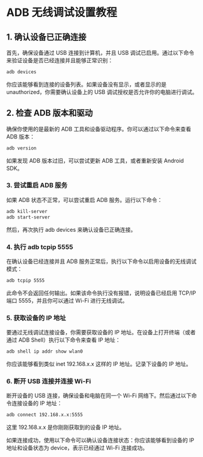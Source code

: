 # ADB 无线调试设置教程

## 1. 确认设备已正确连接
首先，确保设备通过 USB 连接到计算机，并且 USB 调试已启用。通过以下命令来验证设备是否已经连接并且能够正常识别：

```bash
adb devices
```
你应该能够看到连接的设备列表。如果设备没有显示，或者显示的是 unauthorized，你需要确认设备上的 USB 调试授权是否允许你的电脑进行调试。

## 2. 检查 ADB 版本和驱动
确保你使用的是最新的 ADB 工具和设备驱动程序。你可以通过以下命令来查看 ADB 版本：

```bash
adb version
```
如果发现 ADB 版本过旧，可以尝试更新 ADB 工具，或者重新安装 Android SDK。
### 3. 尝试重启 ADB 服务
如果 ADB 状态不正常，可以尝试重启 ADB 服务。运行以下命令：
```bash
adb kill-server
adb start-server
```
然后，再次执行 adb devices 来确认设备已正确连接。
### 4. 执行 adb tcpip 5555
在确认设备已经连接并且 ADB 服务正常后，执行以下命令以启用设备的无线调试模式：

```bash
adb tcpip 5555
```
此命令不会返回任何输出。如果该命令执行没有报错，说明设备已经启用 TCP/IP 端口 5555，并且你可以通过 Wi-Fi 进行无线调试。
### 5. 获取设备的 IP 地址
要通过无线调试连接设备，你需要获取设备的 IP 地址。在设备上打开终端（或者通过 ADB Shell）执行以下命令来查看 IP 地址：
```bash
adb shell ip addr show wlan0
```
你应该能够看到类似 inet 192.168.x.x 这样的 IP 地址。记录下设备的 IP 地址。
### 6. 断开 USB 连接并连接 Wi-Fi
断开设备的 USB 连接，确保设备和电脑在同一个 Wi-Fi 网络下。然后通过以下命令连接设备的 IP 地址：
```bash
adb connect 192.168.x.x:5555
```
这里 192.168.x.x 是你刚刚获取到的设备 IP 地址。

如果连接成功，使用以下命令可以确认设备连接状态：你应该能够看到设备的 IP 地址和设备状态为 device，表示已经通过 Wi-Fi 连接成功。

